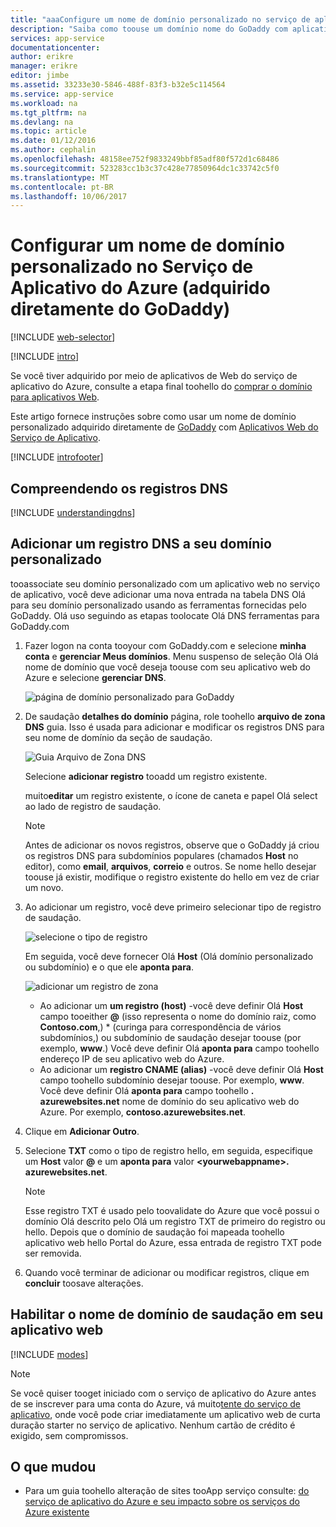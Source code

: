 ```yaml
---
title: "aaaConfigure um nome de domínio personalizado no serviço de aplicativo do Azure (GoDaddy)"
description: "Saiba como toouse um domínio nome do GoDaddy com aplicativos Web do Azure"
services: app-service
documentationcenter: 
author: erikre
manager: erikre
editor: jimbe
ms.assetid: 33233e30-5846-488f-83f3-b32e5c114564
ms.service: app-service
ms.workload: na
ms.tgt_pltfrm: na
ms.devlang: na
ms.topic: article
ms.date: 01/12/2016
ms.author: cephalin
ms.openlocfilehash: 48158ee752f9833249bbf85adf80f572d1c68486
ms.sourcegitcommit: 523283cc1b3c37c428e77850964dc1c33742c5f0
ms.translationtype: MT
ms.contentlocale: pt-BR
ms.lasthandoff: 10/06/2017
---
```

# <a name="configure-a-custom-domain-name-in-azure-app-service-purchased-directly-from-godaddy"></a>Configurar um nome de domínio personalizado no Serviço de Aplicativo do Azure (adquirido diretamente do GoDaddy)
[!INCLUDE [web-selector](../../includes/websites-custom-domain-selector.md)]

[!INCLUDE [intro](../../includes/custom-dns-web-site-intro.md)]

Se você tiver adquirido por meio de aplicativos de Web do serviço de aplicativo do Azure, consulte a etapa final toohello do [comprar o domínio para aplicativos Web](custom-dns-web-site-buydomains-web-app.md).

Este artigo fornece instruções sobre como usar um nome de domínio personalizado adquirido diretamente de [GoDaddy](https://godaddy.com) com [Aplicativos Web do Serviço de Aplicativo](http://go.microsoft.com/fwlink/?LinkId=529714).

[!INCLUDE [introfooter](../../includes/custom-dns-web-site-intro-notes.md)]

<a name="understanding-records"></a>

## <a name="understanding-dns-records"></a>Compreendendo os registros DNS
[!INCLUDE [understandingdns](../../includes/custom-dns-web-site-understanding-dns-raw.md)]

<a name="bkmk_configurecname"></a>

## <a name="add-a-dns-record-for-your-custom-domain"></a>Adicionar um registro DNS a seu domínio personalizado
tooassociate seu domínio personalizado com um aplicativo web no serviço de aplicativo, você deve adicionar uma nova entrada na tabela DNS Olá para seu domínio personalizado usando as ferramentas fornecidas pelo GoDaddy. Olá uso seguindo as etapas toolocate Olá DNS ferramentas para GoDaddy.com

1. Fazer logon na conta tooyour com GoDaddy.com e selecione **minha conta** e **gerenciar Meus domínios**. Menu suspenso de seleção Olá Olá nome de domínio que você deseja toouse com seu aplicativo web do Azure e selecione **gerenciar DNS**.
   
    ![página de domínio personalizado para GoDaddy](./media/web-sites-godaddy-custom-domain-name/godaddy-customdomain.png)
2. De saudação **detalhes do domínio** página, role toohello **arquivo de zona DNS** guia. Isso é usada para adicionar e modificar os registros DNS para seu nome de domínio da seção de saudação.
   
    ![Guia Arquivo de Zona DNS](./media/web-sites-godaddy-custom-domain-name/godaddy-zonetab.png)
   
    Selecione **adicionar registro** tooadd um registro existente.
   
    muito**editar** um registro existente, o ícone de caneta e papel Olá select ao lado de registro de saudação.
   
   > [!NOTE]
   > Antes de adicionar os novos registros, observe que o GoDaddy já criou os registros DNS para subdomínios populares (chamados **Host** no editor), como **email**, **arquivos**, **correio** e outros. Se nome hello desejar toouse já existir, modifique o registro existente do hello em vez de criar um novo.
   > 
   > 
3. Ao adicionar um registro, você deve primeiro selecionar tipo de registro de saudação.
   
    ![selecione o tipo de registro](./media/web-sites-godaddy-custom-domain-name/godaddy-selectrecordtype.png)
   
    Em seguida, você deve fornecer Olá **Host** (Olá domínio personalizado ou subdomínio) e o que ele **aponta para**.
   
    ![adicionar um registro de zona](./media/web-sites-godaddy-custom-domain-name/godaddy-addzonerecord.png)
   
   * Ao adicionar um **um registro (host)** -você deve definir Olá **Host** campo tooeither  **@**  (isso representa o nome do domínio raiz, como  **Contoso.com**,) * (curinga para correspondência de vários subdomínios,) ou subdomínio de saudação desejar toouse (por exemplo, **www**.) Você deve definir Olá **aponta para** campo toohello endereço IP de seu aplicativo web do Azure.
   * Ao adicionar um **registro CNAME (alias)** -você deve definir Olá **Host** campo toohello subdomínio desejar toouse. Por exemplo, **www**. Você deve definir Olá **aponta para** campo toohello **. azurewebsites.net** nome de domínio do seu aplicativo web do Azure. Por exemplo, **contoso.azurewebsites.net**.
4. Clique em **Adicionar Outro**.
5. Selecione **TXT** como o tipo de registro hello, em seguida, especifique um **Host** valor  **@**  e um **aponta para** valor  **&lt;yourwebappname&gt;. azurewebsites.net**.
   
   > [!NOTE]
   > Esse registro TXT é usado pelo toovalidate do Azure que você possui o domínio Olá descrito pelo Olá um registro TXT de primeiro do registro ou hello. Depois que o domínio de saudação foi mapeada toohello aplicativo web hello Portal do Azure, essa entrada de registro TXT pode ser removida.
   > 
   > 
6. Quando você terminar de adicionar ou modificar registros, clique em **concluir** toosave alterações.

<a name="enabledomain"></a>

## <a name="enable-hello-domain-name-on-your-web-app"></a>Habilitar o nome de domínio de saudação em seu aplicativo web
[!INCLUDE [modes](../../includes/custom-dns-web-site-enable-on-web-site.md)]

> [!NOTE]
> Se você quiser tooget iniciado com o serviço de aplicativo do Azure antes de se inscrever para uma conta do Azure, vá muito[tente do serviço de aplicativo](https://azure.microsoft.com/try/app-service/), onde você pode criar imediatamente um aplicativo web de curta duração starter no serviço de aplicativo. Nenhum cartão de crédito é exigido, sem compromissos.
> 
> 

## <a name="whats-changed"></a>O que mudou
* Para um guia toohello alteração de sites tooApp serviço consulte: [do serviço de aplicativo do Azure e seu impacto sobre os serviços do Azure existente](http://go.microsoft.com/fwlink/?LinkId=529714)


